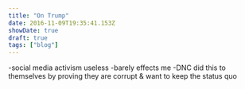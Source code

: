 ```yaml
---
title: "On Trump"
date: 2016-11-09T19:35:41.153Z
showDate: true
draft: true
tags: ["blog"]
---
```


-social media activism useless
-barely effects me
-DNC did this to themselves by proving they are corrupt & want to keep the status quo
